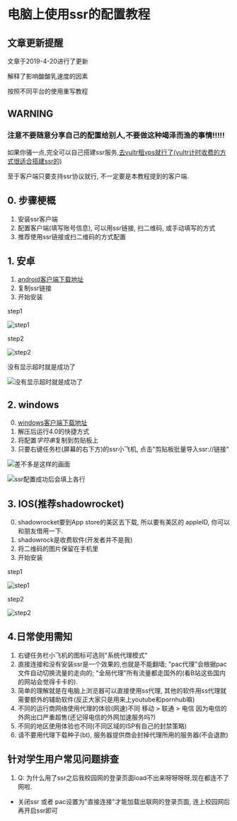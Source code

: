 # 电脑上使用ssr的配置教程

## 文章更新提醒
文章于2019-4-20进行了更新

解释了影响酸酸乳速度的因素

按照不同平台的使用重写教程


## WARNING
### 注意不要随意分享自己的配置给别人,不要做这种竭泽而渔的事情!!!!!

如果你骚一点,完全可以自己搭建ssr服务,[去vultr租vps就行了(vultr计时收费的方式很适合搭建ssr的)](https://www.vultr.com/?ref=7245982)

至于客户端只要支持ssr协议就行, 不一定要是本教程提到的客户端.

## 0. 步骤梗概
1. 安装ssr客户端
2. 配置客户端(填写账号信息), 可以用ssr链接, 扫二维码, 或手动填写的方式
3. 推荐使用ssr链接或扫二维码的方式配置


## 1. 安卓
1. [android客户端下载地址](https://github.com/shadowsocksr-backup/shadowsocksr-android/releases)
2. 复制ssr链接
3. 开始安装

step1

![step1](https://github.com/dankerri/-windows-ssr-/blob/master/1419823127.jpg?raw=true)

step2

![step2](https://github.com/dankerri/-windows-ssr-/blob/master/836383168.jpg?raw=true)

没有显示超时就是成功了

![没有显示超时就是成功了](https://github.com/dankerri/-windows-ssr-/blob/master/865406701.jpg?raw=true)


## 2. windows
0. [windows客户端下载地址](https://github.com/shadowsocksrr/shadowsocksr-csharp/releases)
1. 解压后运行4.0的快捷方式
1. 将配置*字符串*复制到剪贴板上
1. 只要右键任务栏(屏幕的右下方)的ssr小飞机, 点击"剪贴板批量导入ssr://链接"


![差不多是这样的画面](https://upload-images.jianshu.io/upload_images/6813015-7e6918712e607c8f.png?imageMogr2/auto-orient/strip%7CimageView2/2/w/1240)

![ssr配置成功后会填上各行](https://upload-images.jianshu.io/upload_images/6813015-0eda90a6952a0e0e.PNG?imageMogr2/auto-orient/strip%7CimageView2/2/w/1240)

## 3. IOS(推荐shadowrocket)
0. shadowrocket要到App store的美区去下载, 所以要有美区的 appleID, 你可以和朋友借用一下.
1. shadowrock是收费软件(开发者并不是我)
2. 将二维码的图片保留在手机里
3. 开始安装

step1

![step1](https://github.com/dankerri/-windows-ssr-/blob/master/1521190801.jpg?raw=true)

step2

![step2](https://github.com/dankerri/-windows-ssr-/blob/master/2013973155.jpg?raw=true)




## 4.日常使用需知
1. 右键任务栏小飞机的图标可选则"系统代理模式"
2. 直接连接和没有安装ssr是一个效果的,也就是不能翻墙; "pac代理"会根据pac文件自动切换流量的走向的; "全局代理"所有流量都走国外的(看B站这些国内的网站会觉得卡卡的).
3. 简单的理解就是在电脑上浏览器可以直接使用ss代理, 其他的软件用ss代理就需要额外的辅助软件(反正大家只是用来上youtube和pornhub嘛)
3. 不同的运行商网络使用代理的体验(网速)不同
移动 > 联通 > 电信
因为电信的外网出口严重超售(还记得电信的外网加速服务吗?)
5. 不同的地区使用体验也不同(不同区域的ISP有自己的封禁策略)
6. 请不要用代理下载种子(bt), 服务器提供商会封掉代理所用的服务器(不会退款)

## 针对学生用户常见问题排查
1. Q: 为什么用了ssr之后我校园网的登录页面load不出来呀呀呀呀,现在都连不了网啦. 
  - 关闭ssr 或者 pac设置为"直接连接"才能加载出联网的登录页面, 连上校园网后再开启ssr即可
